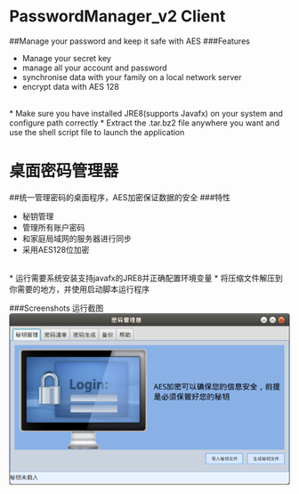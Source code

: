 # PasswordManager_v2 Client
##Manage your password and keep it safe with AES
###Features
* Manage your secret key
* manage all your account and password
* synchronise data with your family on a local network server
* encrypt data with AES 128
<br />
* Make sure you have installed JRE8(supports Javafx) on your system and configure path correctly
* Extract the .tar.bz2 file anywhere you want and use the shell script file to launch the application

# 桌面密码管理器
##统一管理密码的桌面程序，AES加密保证数据的安全
###特性
* 秘钥管理
* 管理所有账户密码
* 和家庭局域网的服务器进行同步
* 采用AES128位加密
<br />
* 运行需要系统安装支持javafx的JRE8并正确配置环境变量
* 将压缩文件解压到你需要的地方，并使用启动脚本运行程序

###Screenshots 运行截图
![](screenshots/01.png)